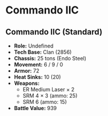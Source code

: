 # Commando IIC
## Commando IIC (Standard)
- **Role:** Undefined
- **Tech Base:** Clan (2856)
- **Chassis:** 25 tons (Endo Steel)
- **Movement:** 6 / 9 / 0
- **Armor:** 72
- **Heat Sinks:** 10 (20)
- **Weapons:**
  - ER Medium Laser × 2
  - SRM 4 × 3 (ammo: 25)
  - SRM 6 (ammo: 15)
- **Battle Value:** 939

